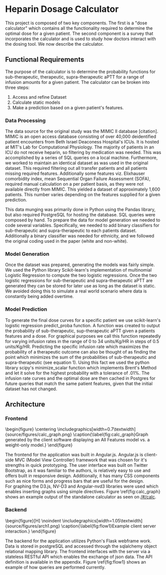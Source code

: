 # Heparin Dosage Calculator


<!-- ## Introduction -->

This project is composed of two key components. The first is a "dose calculator" which contains all the functionality required to determine the optimal dose for a given patient. The second component is a survey that incorporates the calculator and is used to study how doctors interact with the dosing tool. We now describe the calculator.

<!-- explain what it is - a standalone calculator, to familiar doctors with the technique.  -->
<!-- Goals of System   -->
<!-- - mobile ready...  -->
<!-- talk about user experience/ui design. -->

## Functional Requirements 
The purpose of the calculator is to determine the probability functions for sub-therapeutic, therapeutic, supra-therapeutic aPTT for a range of infusion amounts for a given patient. The calculator can be broken into three steps:  
1. Access and refine Dataset  
2. Calculate static models  
3. Make a prediction based on a given patient's features. 

### Data Processing

The data source for the original study was the MIMIC II database [citation]. MIMIC is an open access database consisting of over 40,000 deidentified patient encounters from Beth Israel Deaconess Hospital's ICUs. It is hosted at MIT's Lab for Computational Physiology. The majority of patients in an ICU do not receive heparin, so filtering by medication was needed. This was accomplished by a series of SQL queries on a local machine. Furthermore, we worked to maintain an identical dataset as was used in the original dataset. This required filtering out all transfer patients and all patients missing required features. Additionally some features viz. Elixhauser comorbidity index, mean Sequential Organ Failure Assessment (SOFA), required manual calculation on a per patient basis, as they were not available directly from MIMIC. This yielded a dataset of approximately 1,600 patients. This number varies depending on the features supplied for a given prediction.  

This data munging was primarily done in Python using the Pandas library, but also required PostgreSQL for hosting the database. SQL queries were composed by hand. To prepare the data for model generation we needed to code several variables. Specifically, we needed to add binary classifiers for sub-therapeutic and supra-therapeutic to each patients dataset. Additionally a binary classifier was needed for ethnicity, and we followed the original coding used in the paper (white and non-white). 

<!-- 
talk about mimic ii / iii - was it, wheres it from etc. 
what is needed to get a cohort
what else you need to look up to get a full dataset
that i ended up getting dataset from Mohammad
that i needed to filter... started with 4,000, got down to x patients by filtering 
out transfers etc. 

then talk about tech I used to do this
- python, numphy, sql, etc... 
  -->

### Model Generation

Once the dataset was prepared, generating the models was fairly simple. We used the Python library Scikit-learn's implementation of multinomial Logistic Regression to compute the two logistic regressions. Once the two logistic regressions for sub-therapeutic and supra-therapeutic aPTT are generated they can be stored for later use as long as the dataset is static. We avoided doing this to simulate a real world scenario where data is constantly being added overtime. 
<!-- 
need to generate the 2 models using the features in python and x function calls.

 -->
  
### Model Prediction

To generate the final dose curves for a specific patient we use scikit-learn's logistic regression predict_proba function. A function was created to output the probability of sub-therapeutic, sup-therapeutic aPTT given a patients features and a dose. For graphical purposes we call this function repeatedly for varying infusion rates in the range of 0 to 34 units/Kg/HR in steps of 0.5 units/Kg/HR. Predicting the specific infusion rate which maximizes the probability of a therapeutic outcome can also be thought of as finding the point which minimizes the sum of the probabilities of sub-therapeutic and supra-therapeutic (see equation 1). Using this fact we used the python library scipy's minimize_scalar function which implements Brent's Method and let it solve for the highest probability with a tolerance of .01%. The infusion rate curves and the optimal dose are then cached in Postgres for future queries that match the same patient features, given that the initial dataset has not changed.    


<!-- from scipy.optimize import minimize_scalar -->

<!-- from sklearn.linear_model import LogisticRegression -->
<!-- 
talk about how I used a loop to create the dose curve
talk about how I used the maximization function to maximize the probability of therapeutic 
 -->

## Architecture 
<!-- maybe include a diagram -->

<!-- Figure \ref{ref_a_figure} shows how to add a figure. Donec ut lacinia nibh. Nam tincidunt augue et tristique cursus. Vestibulum sagittis odio nisl, a malesuada turpis blandit quis. Cras ultrices metus tempor laoreet sodales. Nam molestie ipsum ac imperdiet laoreet. Pellentesque habitant morbi tristique senectus et netus et malesuada fames ac turpis egestas. -->

### Frontend 


\begin{figure}
\centering
\includegraphics[width=0.7\textwidth]{source/figures/calc_graph.png}
\caption{\label{fig:calc_graph}Graph generated by the client software displaying an All Features model vs. a weight-only model.}
\end{figure}

The frontend for the application was built in Angular.js. Angular.js is client-side MVC (Model View Controller) framework that was chosen for it's strengths in quick prototyping. The user interface was built on Twitter Bootstrap, as it was familiar to the authors, is relatively easy to use and offers built in responsive design. Additionally, it has many CSS components such as nice forms and progress bars that are useful for the design.  
For graphing the D3.js, NV-D3 and Angular-nvd3 libraries were used which enables inserting graphs using simple directives. Figure \ref{fig:calc_graph} shows an example output of the standalone calculator as seen on [/#/calc](https://hepstack-stage.herokuapp.com/#/calc). 

<!-- explain this is a standalone version
include screen shot maybe? 
explain how user interacts with this on the frontend 
explain how frontend was built 
	angular, bootstrap, nvd3, etc...
 -->

### Backend  


\begin{figure}[H]
\noindent
\includegraphics[width=1.05\textwidth]{source/figures/arch1.png}
\caption{\label{fig:flow1}Example client server interaction.}
\end{figure}

The backend for the application utilizes Python's Flask webframe work. Data is stored in postgreSQL and accessed through the sqlalchemy object relational mapping library. The frontend interfaces with the server via a stateless RESTful API which enables the exchange of json data. The API definition is available in the appendix. Figure \ref{fig:flow1} shows an example of how queries are performed currently. 

<!-- 

explain how frontend and backend connect
what calls are made, idk. 

 -->






<!-- architecture here... include a figure.F igure \ref{ref_a_figure} shows how to add a figure. Donec ut lacinia nibh. Nam tincidunt augue et tristique cursus. Vestibulum sagittis odio nisl, a malesuada turpis blandit quis. Cras ultrices metus tempor laoreet sodales. Nam molestie ipsum ac imperdiet laoreet. Pellentesque habitant morbi tristique senectus et netus et malesuada fames ac turpis egestas. -->

<!-- ![RV Calypso is a former British Royal Navy minesweeper converted into a research vessel for the oceanographic researcher Jacques-Yves Cousteau. It was equipped with a mobile laboratory for underwater field research. \label{ref_a_figure}](source/figures/example_figure.pdf) -->

<!-- ## Implementation  -->

<!-- talk about the stack, tools used etc.  -->
<!-- talk about how the tools used helped ensure rapid prototyping and good ui.  -->

<!-- blank lines at end -necessary for template -->

